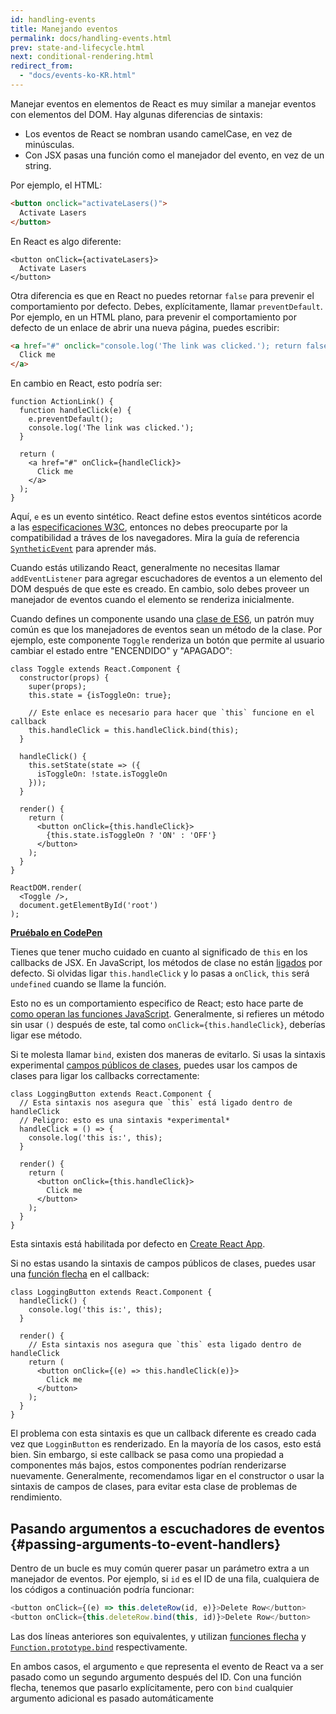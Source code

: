 ```yaml
---
id: handling-events
title: Manejando eventos
permalink: docs/handling-events.html
prev: state-and-lifecycle.html
next: conditional-rendering.html
redirect_from:
  - "docs/events-ko-KR.html"
---
```


Manejar eventos en elementos de React es muy similar a manejar eventos con elementos del DOM. Hay algunas diferencias de sintaxis:

* Los eventos de React se nombran usando camelCase, en vez de minúsculas.
* Con JSX pasas una función como el manejador del evento, en vez de un string.

Por ejemplo, el HTML:

```html
<button onclick="activateLasers()">
  Activate Lasers
</button>
```

En React es algo diferente:

```js{1}
<button onClick={activateLasers}>
  Activate Lasers
</button>
```

Otra diferencia es que en React no puedes retornar `false` para prevenir el comportamiento por defecto. Debes, explícitamente, llamar `preventDefault`. Por ejemplo, en un HTML plano, para prevenir el comportamiento por defecto de un enlace de abrir una nueva página, puedes escribir:

```html
<a href="#" onclick="console.log('The link was clicked.'); return false">
  Click me
</a>
```

En cambio en React, esto podría ser:

```js{2-5,8}
function ActionLink() {
  function handleClick(e) {
    e.preventDefault();
    console.log('The link was clicked.');
  }

  return (
    <a href="#" onClick={handleClick}>
      Click me
    </a>
  );
}
```

Aquí, `e` es un evento sintético. React define estos eventos sintéticos acorde a las [especificaciones W3C](https://www.w3.org/TR/DOM-Level-3-Events/), entonces no debes preocuparte por la compatibilidad a tráves de los navegadores. Mira la guía de referencia [`SyntheticEvent`](/docs/events.html) para aprender más.

Cuando estás utilizando React, generalmente no necesitas llamar `addEventListener` para agregar escuchadores de eventos a un elemento del DOM después de que este es creado. En cambio, solo debes proveer un manejador de eventos cuando el elemento se renderiza inicialmente.

Cuando defines un componente usando una [clase de ES6](https://developer.mozilla.org/es/docs/Web/JavaScript/Referencia/Classes), un patrón muy común es que los manejadores de eventos sean un método de la clase. Por ejemplo, este componente `Toggle` renderiza un botón que permite al usuario cambiar el estado entre "ENCENDIDO" y "APAGADO":

```js{6,7,10-14,18}
class Toggle extends React.Component {
  constructor(props) {
    super(props);
    this.state = {isToggleOn: true};

    // Este enlace es necesario para hacer que `this` funcione en el callback
    this.handleClick = this.handleClick.bind(this);
  }

  handleClick() {
    this.setState(state => ({
      isToggleOn: !state.isToggleOn
    }));
  }

  render() {
    return (
      <button onClick={this.handleClick}>
        {this.state.isToggleOn ? 'ON' : 'OFF'}
      </button>
    );
  }
}

ReactDOM.render(
  <Toggle />,
  document.getElementById('root')
);
```

[**Pruébalo en CodePen**](https://codepen.io/gaearon/pen/xEmzGg?editors=0010)

Tienes que tener mucho cuidado en cuanto al significado de `this` en los callbacks de JSX. En JavaScript, los métodos de clase no están [ligados](https://developer.mozilla.org/es/docs/Web/JavaScript/Reference/Global_objects/Function/bind) por defecto. Si olvidas ligar `this.handleClick` y lo pasas a `onClick`, `this` será `undefined` cuando se llame la función.

Esto no es un comportamiento especifico de React; esto hace parte de [como operan las funciones JavaScript](https://www.smashingmagazine.com/2014/01/understanding-javascript-function-prototype-bind/). Generalmente, si refieres un método sin usar `()` después de este, tal como `onClick={this.handleClick}`, deberías ligar ese método.

Si te molesta llamar `bind`, existen dos maneras de evitarlo. Si usas la sintaxis experimental [campos públicos de clases](https://babeljs.io/docs/plugins/transform-class-properties/), puedes usar los campos de clases para ligar los callbacks correctamente:

```js{2-6}
class LoggingButton extends React.Component {
  // Esta sintaxis nos asegura que `this` está ligado dentro de handleClick
  // Peligro: esto es una sintaxis *experimental*
  handleClick = () => {
    console.log('this is:', this);
  }

  render() {
    return (
      <button onClick={this.handleClick}>
        Click me
      </button>
    );
  }
}
```

Esta sintaxis está habilitada por defecto en [Create React App](https://github.com/facebookincubator/create-react-app).

Si no estas usando la sintaxis de campos públicos de clases, puedes usar una [función flecha](https://developer.mozilla.org/es/docs/Web/JavaScript/Reference/Functions/Arrow_functions) en el callback:

```js{7-9}
class LoggingButton extends React.Component {
  handleClick() {
    console.log('this is:', this);
  }

  render() {
    // Esta sintaxis nos asegura que `this` esta ligado dentro de handleClick
    return (
      <button onClick={(e) => this.handleClick(e)}>
        Click me
      </button>
    );
  }
}
```

El problema con esta sintaxis es que un callback diferente es creado cada vez que `LogginButton` es renderizado. En la mayoría de los casos, esto está bien. Sin embargo, si este callback se pasa como una propiedad a componentes más bajos, estos componentes podrían renderizarse nuevamente. Generalmente, recomendamos ligar en el constructor o usar la sintaxis de campos de clases, para evitar esta clase de problemas de rendimiento.

## Pasando argumentos a escuchadores de eventos {#passing-arguments-to-event-handlers}

Dentro de un bucle es muy común querer pasar un parámetro extra a un manejador de eventos. Por ejemplo, si `id` es el ID de una fila, cualquiera de los códigos a continuación podría funcionar:

```js
<button onClick={(e) => this.deleteRow(id, e)}>Delete Row</button>
<button onClick={this.deleteRow.bind(this, id)}>Delete Row</button>
```

Las dos líneas anteriores son equivalentes, y utilizan [funciones flecha](https://developer.mozilla.org/en-US/docs/Web/JavaScript/Reference/Functions/Arrow_functions) y [`Function.prototype.bind`](https://developer.mozilla.org/en-US/docs/Web/JavaScript/Reference/Global_objects/Function/bind) respectivamente.

En ambos casos, el argumento `e` que representa el evento de React va a ser pasado como un segundo argumento después del ID. Con una función flecha, tenemos que pasarlo explícitamente, pero con `bind` cualquier argumento adicional es pasado automáticamente
